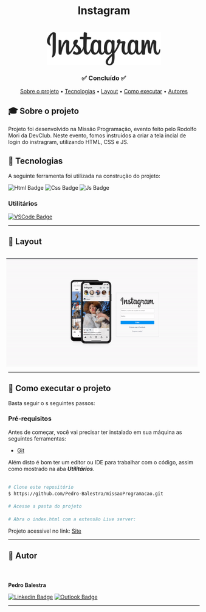 <h1 align="center">Instagram</h1>
<h1 align="center">
    <img align="center" src="img\insta-logo.png" width="300px;" alt="logo"/>
</h1>
<h3 align="center">✅ Concluído ✅</h3>

<p align="center">
 <a href="#-sobre-o-projeto">Sobre o projeto</a> •
 <a href="#-tecnologias">Tecnologias</a> • 
 <a href="#-layout">Layout</a> • 
 <a href="#-como-executar-o-projeto">Como executar</a> • 
 <a href="#-autores">Autores</a> 
</p>

## 🎓 Sobre o projeto

Projeto foi desenvolvido na Missão Programação, evento feito pelo Rodolfo Mori da DevClub. Neste evento, fomos instruídos a criar a tela incial de login do instragram, utilizando HTML, CSS e JS.
## 📜 Tecnologias 

A seguinte ferramenta foi utilizada na construção do projeto:

  ![Html Badge](https://img.shields.io/badge/HTML5-E34F26?style=for-the-badge&logo=html5&logoColor=white)
  ![Css Badge](https://img.shields.io/badge/CSS3-1572B6?style=for-the-badge&logo=css3&logoColor=white)
  ![Js Badge](https://img.shields.io/badge/JavaScript-F7DF1E?style=for-the-badge&logo=javascript&logoColor=black)


### Utilitários
 [![VSCode Badge](https://img.shields.io/badge/Visual_Studio_Code-0078D4?style=for-the-badge&logo=visual%20studio%20code&logoColor=white)](https://code.visualstudio.com/)  
 
---

## 🎨 Layout

<p align="center" style="display: flex; flex-direction: column; align-items: flex-start; justify-content: center;">
    <p align="center" style="display: flex; align-items: flex-start; justify-content: center;">
    <img alt="gif" style="margin-right: 10px" src="img\instragram.gif">
    </p>
</p>

---

## 🚀 Como executar o projeto

Basta seguir o s seguintes passos:

### Pré-requisitos

Antes de começar, você vai precisar ter instalado em sua máquina as seguintes ferramentas:
- [Git](https://git-scm.com)

Além disto é bom ter um editor ou IDE para trabalhar com o código, assim como mostrado na aba ***Utilitários***.

```bash

# Clone este repositório
$ https://github.com/Pedro-Balestra/missaoProgramacao.git

# Acesse a pasta do projeto

# Abra o index.html com a extensão Live server:

```

Projeto acessivel no link: [Site](https://instragram-pedro-balestra.netlify.app)

---

## 👥 Autor
<h4 align="left">
    <img style="border-radius: 50%; margin-right: 30px" src="https://avatars.githubusercontent.com/pedro-balestra" width="180px;" alt=""/>
</h4>

**Pedro Balestra**


[![Linkedin Badge](https://img.shields.io/badge/LinkedIn-0077B5?style=for-the-badge&logo=linkedin&logoColor=white)](https://www.linkedin.com/in/pedro-balestra/)
[![Outlook Badge](https://img.shields.io/badge/Outlook-0078D4?style=for-the-badge&logo=microsoft-outlook&logoColor=white)](mailto:pedro.balestra@outlook.com)

---
